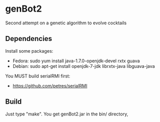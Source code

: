 genBot2
=======

Second attempt on a genetic algorithm to evolve cocktails


Dependencies
------------

Install some packages:
* Fedora: sudo yum install java-1.7.0-openjdk-devel rxtx guava
* Debian: sudo apt-get install openjdk-7-jdk librxtx-java libguava-java

You MUST build serialRMI first:
* https://github.com/petres/serialRMI

Build
-----
Just type "make". You get genBot2.jar in the bin/ directory,
